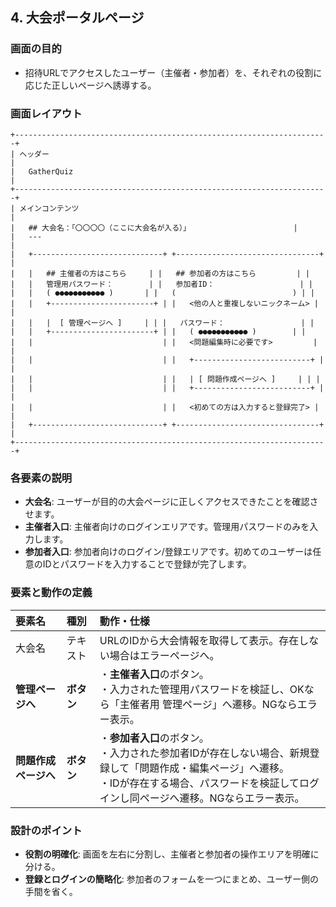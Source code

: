## 4. 大会ポータルページ

### 画面の目的
- 招待URLでアクセスしたユーザー（主催者・参加者）を、それぞれの役割に応じた正しいページへ誘導する。

### 画面レイアウト

```
+----------------------------------------------------------------------+
| ヘッダー                                                             |
|   GatherQuiz                                                         |
+----------------------------------------------------------------------+
| メインコンテンツ                                                       |
|   ## 大会名：「〇〇〇〇（ここに大会名が入る）」                       |
|   ---                                                                |
|   +-----------------------------+ +--------------------------------+ |
|   |   ## 主催者の方はこちら     | |   ## 参加者の方はこちら         | |
|   |   管理用パスワード：        | |   参加者ID：                   | |
|   |   ( ●●●●●●●●●●● )       | |   (                          ) | |
|   |   +-----------------------+ | |   <他の人と重複しないニックネーム> | |
|   |   |  [ 管理ページへ ]     | | |   パスワード：                 | |
|   |   +-----------------------+ | |   ( ●●●●●●●●●●● )        | |
|   |                             | |   <問題編集時に必要です>         | |
|   |                             | |   +--------------------------+ | |
|   |                             | |   | [ 問題作成ページへ ]     | | |
|   |                             | |   +--------------------------+ | |
|   |                             | |   <初めての方は入力すると登録完了> | |
|   +-----------------------------+ +--------------------------------+ |
+----------------------------------------------------------------------+
```

### 各要素の説明
- **大会名**: ユーザーが目的の大会ページに正しくアクセスできたことを確認させます。
- **主催者入口**: 主催者向けのログインエリアです。管理用パスワードのみを入力します。
- **参加者入口**: 参加者向けのログイン/登録エリアです。初めてのユーザーは任意のIDとパスワードを入力することで登録が完了します。

### 要素と動作の定義
| 要素名 | 種別 | 動作・仕様 |
| :--- | :--- | :--- |
| 大会名 | テキスト | URLのIDから大会情報を取得して表示。存在しない場合はエラーページへ。 |
| **管理ページへ** | **ボタン** | ・**主催者入口**のボタン。<br>・入力された管理用パスワードを検証し、OKなら「主催者用 管理ページ」へ遷移。NGならエラー表示。 |
| **問題作成ページへ** | **ボタン** | ・**参加者入口**のボタン。<br>・入力された参加者IDが存在しない場合、新規登録して「問題作成・編集ページ」へ遷移。<br>・IDが存在する場合、パスワードを検証してログインし同ページへ遷移。NGならエラー表示。 |



### 設計のポイント
- **役割の明確化**: 画面を左右に分割し、主催者と参加者の操作エリアを明確に分ける。
- **登録とログインの簡略化**: 参加者のフォームを一つにまとめ、ユーザー側の手間を省く。